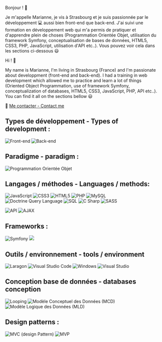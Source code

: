 
Bonjour ! :wave:

Je m'appelle Marianne, je vis à Strasbourg et je suis passionnée par le développement :computer: aussi bien front-end que back-end.
J'ai suivi une formation en développement web qui m'a permis de pratiquer et d'apprendre plein de choses (Programmation Orientée Objet, utilisation du framework Symfony, conceptualisation de bases de données, HTML5, CSS3, PHP, JavaScript, utilisation d'API etc..). Vous pouvez voir cela dans les sections ci-dessous :smiley:  

Hi ! :wave:

My name is Marianne, I'm living in Strasbourg (France) and I'm passionate about developpment (front-end and back-end).
I had a training in web development which allowed me to practice and learn a lot of things (Oriented Object Programmation, use of framework Symfony, conceptualization of databases, HTML5, CSS3, JavaScript, PHP, API etc..). You can find it all on the sections bellow :smiley:



:speech_balloon: 	[Me contacter - Contact me](https://www.linkedin.com/in/marianne-do-sacramento-200b38249/)


## Types de développement - Types of development :

![Front-end](https://img.shields.io/badge/Front--end-BEDC76?style=for-the-badge) ![Back-end](https://img.shields.io/badge/Back--end-F28A63?style=for-the-badge)



## Paradigme - paradigm :

![Programmation Orientée Objet](https://img.shields.io/badge/Programmation%20Orient%C3%A9e%20Objet-91E1D5?style=for-the-badge)


## Langages / méthodes - Languages / methods:

![JavaScript](https://img.shields.io/badge/JavaScript-F7DF1E?style=for-the-badge&logo=JavaScript&logoColor=000000)  ![CSS3](https://img.shields.io/badge/CSS3-1572B6?style=for-the-badge&logo=CSS3)  ![HTML5](https://img.shields.io/badge/HTML5-E34F26?style=for-the-badge&logo=HTML5&logoColor=000000)  ![PHP](https://img.shields.io/badge/PHP-777BB4?style=for-the-badge&logo=PHP&logoColor=000000)  ![MySQL](https://img.shields.io/badge/MySQL-4479A1?style=for-the-badge&logo=MySQL&logoColor=000000)  ![Doctrine Query Language](https://img.shields.io/badge/Doctrine%20Query%20Language-FBAC02?style=for-the-badge)  ![SQL](https://img.shields.io/badge/SQL-428493?style=for-the-badge) ![C Sharp](https://img.shields.io/badge/C%20Sharp-7822CE?style=for-the-badge&logoColor=7822CE) ![SASS](https://img.shields.io/badge/SASS-EA73DD?style=for-the-badge&logoColor=EA73DD)

![API](https://img.shields.io/badge/API-C7F1B3?style=for-the-badge)  ![AJAX](https://img.shields.io/badge/AJAX-C7EBF3?style=for-the-badge)


## Frameworks :


![Symfony](https://img.shields.io/badge/Symfony-EFEFEF?style=for-the-badge&logo=Symfony&logoColor=000000)
![](https://img.shields.io/badge/.NET-5C2D91?style=for-the-badge&logo=.net&logoColor=white)


## Outils / environnement - tools / environment

![Laragon](https://img.shields.io/badge/Laragon-0E83CD?style=for-the-badge&logo=Laragon&logoColor=000000)  ![Visual Studio Code](https://img.shields.io/badge/Visual%20Studio%20Code-007ACC?style=for-the-badge&logo=Visual-Studio-Code)  ![Windows](https://img.shields.io/badge/Windows-0078D6?style=for-the-badge&logo=Windows) ![Visual Studio](https://img.shields.io/badge/Visual%20Studio-0E83CD?style=for-the-badge&logo=Visual-Studio)


## Conception base de données - databases conception

![Looping](https://img.shields.io/badge/Looping-F8F54F?style=for-the-badge)  ![Modèle Conceptuel des Données (MCD)](https://img.shields.io/badge/Mod%C3%A8le%20Conceptuel%20des%20Donn%C3%A9es%20(MCD)-4FB3F8?style=for-the-badge)  ![Modèle Logique des Données (MLD)](https://img.shields.io/badge/Mod%C3%A8le%20Logique%20des%20Donn%C3%A9es%20(MLD)-4FF8C7?style=for-the-badge)


## Design patterns :

![MVC (design Pattern)](https://img.shields.io/badge/MVC%20(design%20Pattern)-E6AD34?style=for-the-badge)  ![MVP](https://img.shields.io/badge/MVP-B491E1?style=for-the-badge)

